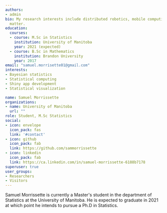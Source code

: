 ```yaml
---
authors:
- admin
bio: My research interests include distributed robotics, mobile computing and programmable
  matter.
education:
  courses:
  - course: M.Sc in Statistics 
    institution: University of Manitoba
    year: 2021 (expected)
  - course: B.Sc in Mathematics
    institution: Brandon University
    year: 2017
email: "samuel.morrisette01@gmail.com"
interests:
- Bayesian statistics
- Statistical computing
- Shiny app development
- Statistical visualization

name: Samuel Morrissette
organizations:
- name: University of Manitoba
  url: ""
role: Student, M.Sc Statistics
social:
- icon: envelope
  icon_pack: fas
  link: '#contact'
- icon: github
  icon_pack: fab
  link: https://github.com/sammorrissette
- icon: linkedin
  icon_pack: fab
  link: https://ca.linkedin.com/in/samuel-morrissette-6188b7178
superuser: true
user_groups:
- Researchers
- Visitors
---
```


Samuel Morrissette is currently a Master's student in the department of Statistics at the University of Manitoba. He is expected to graduate in 2021 at which point he intends to pursue a Ph.D in Statistics. 

